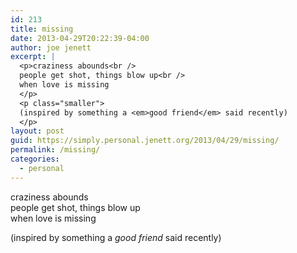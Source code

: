 ```yaml
---
id: 213
title: missing
date: 2013-04-29T20:22:39-04:00
author: joe jenett
excerpt: |
  <p>craziness abounds<br />
  people get shot, things blow up<br />
  when love is missing
  </p>
  <p class="smaller">
  (inspired by something a <em>good friend</em> said recently)
  </p>
layout: post
guid: https://simply.personal.jenett.org/2013/04/29/missing/
permalink: /missing/
categories:
  - personal
---
```

craziness abounds  
people get shot, things blow up  
when love is missing 

<p class="smaller">
  (inspired by something a <em>good friend</em> said recently)
</p>
